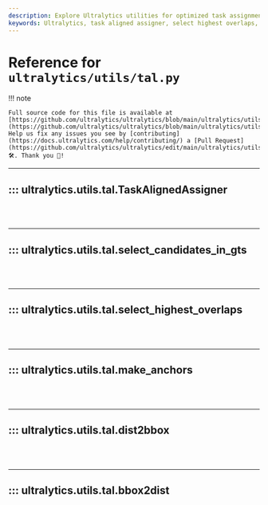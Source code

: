 ```yaml
---
description: Explore Ultralytics utilities for optimized task assignment, bounding box creation, and distance calculation. Learn more about algorithm implementations.
keywords: Ultralytics, task aligned assigner, select highest overlaps, make anchors, dist2bbox, bbox2dist, utilities, algorithm
---
```


# Reference for `ultralytics/utils/tal.py`

!!! note

    Full source code for this file is available at [https://github.com/ultralytics/ultralytics/blob/main/ultralytics/utils/tal.py](https://github.com/ultralytics/ultralytics/blob/main/ultralytics/utils/tal.py). Help us fix any issues you see by [contributing](https://docs.ultralytics.com/help/contributing/) a [Pull Request](https://github.com/ultralytics/ultralytics/edit/main/ultralytics/utils/tal.py) 🛠️. Thank you 🙏!

---
## ::: ultralytics.utils.tal.TaskAlignedAssigner
<br><br>

---
## ::: ultralytics.utils.tal.select_candidates_in_gts
<br><br>

---
## ::: ultralytics.utils.tal.select_highest_overlaps
<br><br>

---
## ::: ultralytics.utils.tal.make_anchors
<br><br>

---
## ::: ultralytics.utils.tal.dist2bbox
<br><br>

---
## ::: ultralytics.utils.tal.bbox2dist
<br><br>
